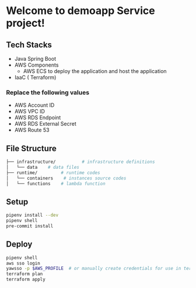# Welcome to demoapp Service project!


## Tech Stacks

- Java Spring Boot
- AWS Components
  - AWS ECS to deploy the application and host the application
- IaaC ( Terraform)

### Replace the following values

- AWS Account ID
- AWS VPC ID
- AWS RDS Endpoint
- AWS RDS External Secret
- AWS Route 53


## File Structure

```bash
├── infrastructure/          # infrastructure definitions
│   └── data    # data files
├── runtime/         # runtime codes
│   └── containers    # instances source codes
│   └── functions    # lambda function
```

## Setup

```bash
pipenv install --dev
pipenv shell
pre-commit install
```

## Deploy

```bash
pipenv shell
aws sso login
yawsso -p $AWS_PROFILE  # or manually create credentials for use in terraform
terraform plan
terraform apply

```
